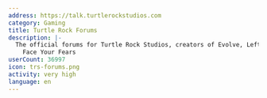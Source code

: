 ```yaml
---
address: https://talk.turtlerockstudios.com
category: Gaming
title: Turtle Rock Forums
description: |-
  The official forums for Turtle Rock Studios, creators of Evolve, Left 4 Dead, and
    Face Your Fears
userCount: 36997
icon: trs-forums.png
activity: very high
language: en
---
```

